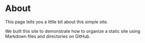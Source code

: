<link rel="stylesheet" href="../style.css">

<div class="container">

# About

This page tells you a little bit about this simple site.

We built this site to demonstrate how to organize a static site using Markdown files and directories on GitHub.

</div>
